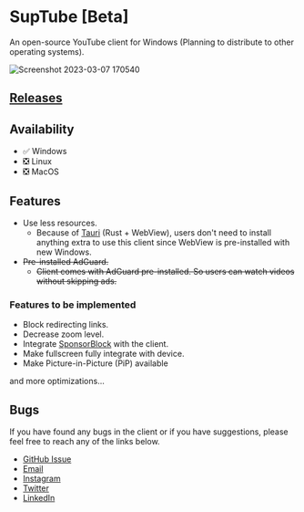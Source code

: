 # SupTube [Beta]

An open-source YouTube client for Windows (Planning to distribute to other operating systems).

![Screenshot 2023-03-07 170540](https://user-images.githubusercontent.com/79461263/223411144-6e31c09f-34b2-41c0-b4f3-fad7ff4fed81.png)

## [Releases](https://github.com/sandunwira/YouTube-CLI/releases)

## Availability
- :white_check_mark: Windows
- :negative_squared_cross_mark: Linux
- :negative_squared_cross_mark: MacOS

## Features
- Use less resources.
  - Because of [Tauri](https://tauri.app) (Rust + WebView), users don't need to install anything extra to use this client since WebView is pre-installed with new Windows.
- ~~Pre-installed AdGuard.~~
  - ~~Client comes with AdGuard pre-installed. So users can watch videos without skipping ads.~~

### Features to be implemented
- Block redirecting links.
- Decrease zoom level.
- Integrate [SponsorBlock](https://sponsor.ajay.app) with the client.
- Make fullscreen fully integrate with device.
- Make Picture-in-Picture (PiP) available

and more optimizations...

## Bugs
If you have found any bugs in the client or if you have suggestions, please feel free to reach any of the links below.
- [GitHub Issue](https://github.com/sandunwira/YouTube-CLI/issues)
- [Email](mailto:smswiratunga@students.nsbm.ac.lk)
- [Instagram](https://instagram.com/sandunwira)
- [Twitter](https://twitter.com/sandunwira)
- [LinkedIn](https://www.linkedin.com/in/sandunwiratunga)
